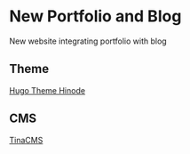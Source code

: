 # New Portfolio and Blog

New website integrating portfolio with blog

## Theme

[Hugo Theme Hinode](https://github.com/gethinode/hinode)

## CMS

[TinaCMS](https://tina.io/)